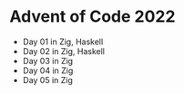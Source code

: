 # Advent of Code 2022

* Day 01 in Zig, Haskell
* Day 02 in Zig, Haskell
* Day 03 in Zig
* Day 04 in Zig
* Day 05 in Zig
